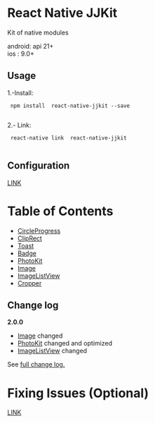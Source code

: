 # React Native JJKit

Kit of native modules

android: api 21+  
ios : 9.0+

## Usage


1.-Install:
```
 npm install  react-native-jjkit --save
	
```

2.- Link:
```
 react-native link  react-native-jjkit
	
```
## Configuration

[LINK](./readmes/config.md)

# Table of Contents

- [CircleProgress](./readmes/CircleProgress.md)
- [ClipRect](./readmes/ClipRect.md)
- [Toast](./readmes/toast.md)
- [Badge](./readmes/badge.md)
- [PhotoKit](./readmes/photokit.md)
- [Image](./readmes/image.md)
- [ImageListView](./readmes/imageListView.md)
- [Cropper](./readmes/cropper.md)

## Change log


**2.0.0**

- [Image](./readmes/image.md) changed
- [PhotoKit](./readmes/photokit.md) changed and optimized
- [ImageListView](./readmes/imageListView.md) changed


See [full change log.](./readmes/changelog.md)

# Fixing Issues (Optional)


[LINK](./readmes/issues.md)
